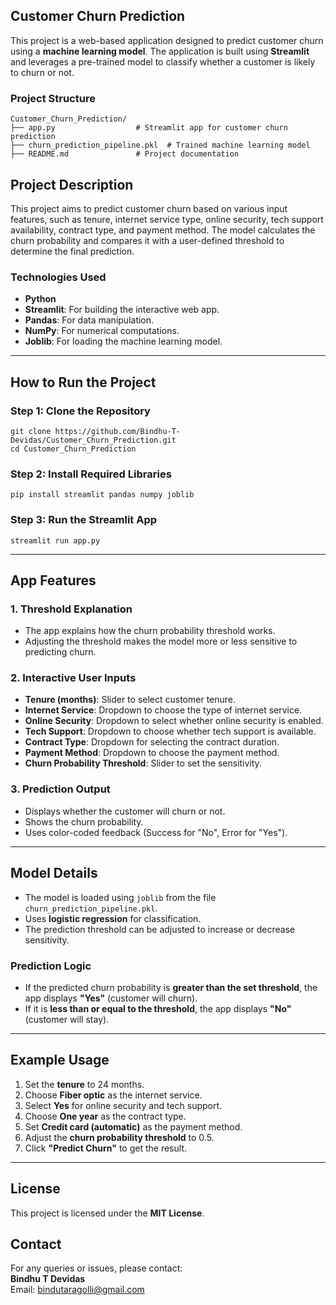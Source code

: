 ## Customer Churn Prediction

This project is a web-based application designed to predict customer churn using a **machine learning model**. The application is built using **Streamlit** and leverages a pre-trained model to classify whether a customer is likely to churn or not.

### Project Structure
```
Customer_Churn_Prediction/
├── app.py                  # Streamlit app for customer churn prediction
├── churn_prediction_pipeline.pkl  # Trained machine learning model
├── README.md               # Project documentation
```

## Project Description
This project aims to predict customer churn based on various input features, such as tenure, internet service type, online security, tech support availability, contract type, and payment method. The model calculates the churn probability and compares it with a user-defined threshold to determine the final prediction.

### Technologies Used
- **Python**
- **Streamlit**: For building the interactive web app.
- **Pandas**: For data manipulation.
- **NumPy**: For numerical computations.
- **Joblib**: For loading the machine learning model.

---

## How to Run the Project

### Step 1: Clone the Repository
```
git clone https://github.com/Bindhu-T-Devidas/Customer_Churn_Prediction.git
cd Customer_Churn_Prediction
```

### Step 2: Install Required Libraries
```
pip install streamlit pandas numpy joblib
```

### Step 3: Run the Streamlit App
```
streamlit run app.py
```

---

## App Features

### 1. Threshold Explanation
- The app explains how the churn probability threshold works.
- Adjusting the threshold makes the model more or less sensitive to predicting churn.

### 2. Interactive User Inputs
- **Tenure (months)**: Slider to select customer tenure.
- **Internet Service**: Dropdown to choose the type of internet service.
- **Online Security**: Dropdown to select whether online security is enabled.
- **Tech Support**: Dropdown to choose whether tech support is available.
- **Contract Type**: Dropdown for selecting the contract duration.
- **Payment Method**: Dropdown to choose the payment method.
- **Churn Probability Threshold**: Slider to set the sensitivity.

### 3. Prediction Output
- Displays whether the customer will churn or not.
- Shows the churn probability.
- Uses color-coded feedback (Success for "No", Error for "Yes").

---

## Model Details
- The model is loaded using `joblib` from the file `churn_prediction_pipeline.pkl`.
- Uses **logistic regression** for classification.
- The prediction threshold can be adjusted to increase or decrease sensitivity.

### Prediction Logic
- If the predicted churn probability is **greater than the set threshold**, the app displays **"Yes"** (customer will churn).
- If it is **less than or equal to the threshold**, the app displays **"No"** (customer will stay).

---

## Example Usage
1. Set the **tenure** to 24 months.
2. Choose **Fiber optic** as the internet service.
3. Select **Yes** for online security and tech support.
4. Choose **One year** as the contract type.
5. Set **Credit card (automatic)** as the payment method.
6. Adjust the **churn probability threshold** to 0.5.
7. Click **"Predict Churn"** to get the result.

---


## License
This project is licensed under the **MIT License**.

## Contact
For any queries or issues, please contact:  
**Bindhu T Devidas**  
Email: bindutaragolli@gmail.com

